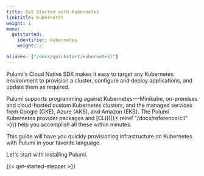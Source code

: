 ```yaml
---
title: Get Started with Kubernetes
linktitle: Kubernetes
weight: 1
menu:
  getstarted:
    identifier: kubernetes
    weight: 2

aliases: ["/docs/quickstart/kubernetes/"]
---
```


Pulumi's Cloud Native SDK makes it easy to target any Kubernetes environment to
provision a cluster, configure and deploy applications, and update them as
required.

Pulumi supports programming against Kubernetes---Minikube, on-premises and
cloud-hosted custom Kubernetes clusters, and the managed services from Google
(GKE), Azure (AKS), and Amazon (EKS). The Pulumi Kubernetes provider
packages and [CLI]({{< relref "/docs/reference/cli" >}})
help you accomplish all these within minutes.

This guide will have you quickly provisioning infrastructure on Kubernetes with
Pulumi in your favorite language.


Let's start with installing Pulumi.

{{< get-started-stepper >}}
